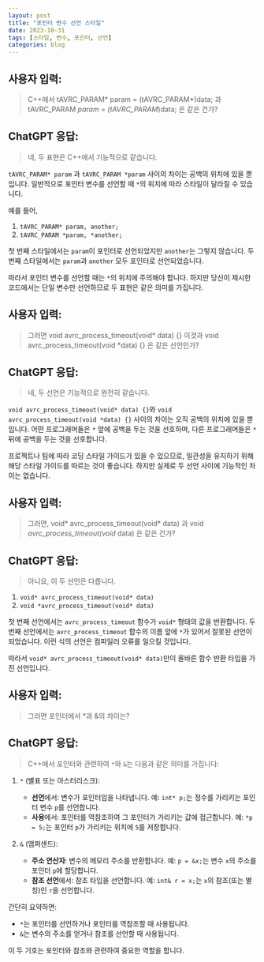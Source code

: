```yaml
---
layout: post
title: "포인터 변수 선언 스타일"
date: 2023-10-31
tags: [스타일, 변수, 포인터, 선언]
categories: blog
---
```


## 사용자 입력:
> C++에서 tAVRC_PARAM* param = (tAVRC_PARAM*)data; 과 tAVRC_PARAM *param = (tAVRC_PARAM*)data;  은 같은 건가?

## ChatGPT 응답:
> 네, 두 표현은 C++에서 기능적으로 같습니다. 

`tAVRC_PARAM* param` 과 `tAVRC_PARAM *param` 사이의 차이는 공백의 위치에 있을 뿐입니다. 일반적으로 포인터 변수를 선언할 때 `*`의 위치에 따라 스타일이 달라질 수 있습니다. 

예를 들어, 
1. `tAVRC_PARAM* param, another;`
2. `tAVRC_PARAM *param, *another;`

첫 번째 스타일에서는 `param`이 포인터로 선언되었지만 `another`는 그렇지 않습니다. 두 번째 스타일에서는 `param`과 `another` 모두 포인터로 선언되었습니다.

따라서 포인터 변수를 선언할 때는 `*`의 위치에 주의해야 합니다. 하지만 당신이 제시한 코드에서는 단일 변수만 선언하므로 두 표현은 같은 의미를 가집니다.

## 사용자 입력:
> 그러면 void avrc_process_timeout(void* data)  {} 이것과 void avrc_process_timeout(void *data)  {} 은 같은 선언인가?

## ChatGPT 응답:
> 네, 두 선언은 기능적으로 완전히 같습니다.

`void avrc_process_timeout(void* data) {}`와 `void avrc_process_timeout(void *data) {}` 사이의 차이는 오직 공백의 위치에 있을 뿐입니다. 어떤 프로그래머들은 `*` 앞에 공백을 두는 것을 선호하며, 다른 프로그래머들은 `*` 뒤에 공백을 두는 것을 선호합니다.

프로젝트나 팀에 따라 코딩 스타일 가이드가 있을 수 있으므로, 일관성을 유지하기 위해 해당 스타일 가이드를 따르는 것이 좋습니다. 하지만 실제로 두 선언 사이에 기능적인 차이는 없습니다.

## 사용자 입력:
> 그러면, void* avrc_process_timeout(void* data) 과 void *avrc_process_timeout(void* data) 은 같은 건가?

## ChatGPT 응답:
> 아니요, 이 두 선언은 다릅니다.

1. `void* avrc_process_timeout(void* data)`
2. `void *avrc_process_timeout(void* data)`

첫 번째 선언에서는 `avrc_process_timeout` 함수가 `void*` 형태의 값을 반환합니다. 두 번째 선언에서는 `avrc_process_timeout` 함수의 이름 앞에 `*`가 있어서 잘못된 선언이 되었습니다. 이런 식의 선언은 컴파일러 오류를 일으킬 것입니다.

따라서 `void* avrc_process_timeout(void* data)`만이 올바른 함수 반환 타입을 가진 선언입니다.

## 사용자 입력:
> 그러면 포인터에서 *과 &의 차이는?

## ChatGPT 응답:
> C++에서 포인터와 관련하여 `*`와 `&`는 다음과 같은 의미를 가집니다:

1. `*` (별표 또는 아스터리스크):
    - **선언**에서: 변수가 포인터임을 나타냅니다.
      예: `int* p;`는 정수를 가리키는 포인터 변수 `p`를 선언합니다.
    - **사용**에서: 포인터를 역참조하여 그 포인터가 가리키는 값에 접근합니다.
      예: `*p = 5;`는 포인터 `p`가 가리키는 위치에 `5`를 저장합니다.

2. `&` (앰퍼샌드):
    - **주소 연산자**: 변수의 메모리 주소를 반환합니다.
      예: `p = &x;`는 변수 `x`의 주소를 포인터 `p`에 할당합니다.
    - **참조 선언**에서: 참조 타입을 선언합니다.
      예: `int& r = x;`는 `x`의 참조(또는 별칭)인 `r`을 선언합니다.

간단히 요약하면:
- `*`는 포인터를 선언하거나 포인터를 역참조할 때 사용됩니다.
- `&`는 변수의 주소를 얻거나 참조를 선언할 때 사용됩니다.

이 두 기호는 포인터와 참조와 관련하여 중요한 역할을 합니다.

